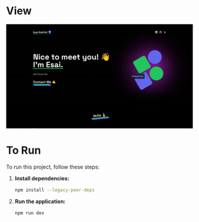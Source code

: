 # View

![Output Image](./public/view.png)

# To Run


To run this project, follow these steps:

1.  **Install dependencies:**

    ```bash
    npm install --legacy-peer-deps
    ```

2.  **Run the application:**
   
    ```bash
    npm run dev
    ```
  